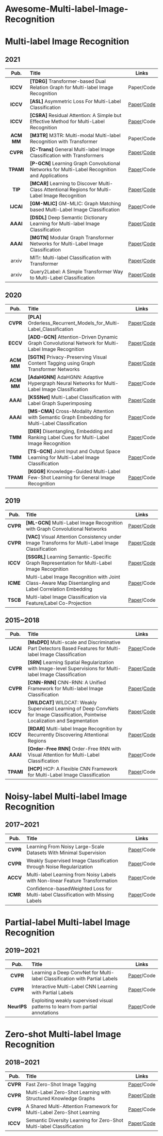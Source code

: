 # Awesome-Multi-label-Image-Recognition

# Multi-label Image Recognition <a id="Multi-label Image Recognition" class="anchor" href="Multi-label Image Recognition" aria-hidden="true"><span class="octicon octicon-link"></span></a>    

## 2021       
 **Pub.** | **Title** | **Links** 
 :-: | :-  | :-: 
 **ICCV** | **[TDRG]** Transformer-based Dual Relation Graph for Multi-label Image Recognition | Paper/Code 
 **ICCV** | **[ASL]** Asymmetric Loss For Multi-Label Classification | [Paper](https://arxiv.org/abs/2009.14119)/[Code](https://github.com/Alibaba-MIIL/ASL) 
 **ICCV** | **[CSRA]** Residual Attention: A Simple but Effective Method for Multi-Label Recognition | [Paper](https://arxiv.org/abs/2108.02456)/Code 
 **ACM MM** | **[M3TR]** M3TR: Multi-modal Multi-label Recognition with Transformer | Paper/Code 
 **CVPR** | **[C-Trans]** General Multi-label Image Classification with Transformers | [Paper](https://openaccess.thecvf.com/content/CVPR2021/papers/Lanchantin_General_Multi-Label_Image_Classification_With_Transformers_CVPR_2021_paper.pdf)/[Code](https://github.com/QData/C-Tran) 
 **TPAMI** | **[P-GCN]** Learning Graph Convolutional Networks for Multi-Label Recognition and Applications | [Paper](https://ieeexplore.ieee.org/abstract/document/9369105)/Code 
 **TIP** | **[MCAR]**  Learning to Discover Multi-Class Attentional Regions for Multi-Label Image Recognition | [Paper](https://arxiv.org/abs/2007.01755)/[Code](https://github.com/gaobb/MCAR) 
 **IJCAI** | **[GM-MLIC]** GM-MLIC: Graph Matching based Multi-Label Image Classification |        [Paper](https://arxiv.org/abs/2104.14762)/Code        
 **AAAI**  | **[DSDL]** Deep Semantic Dictionary Learning for Multi-label Image Classification | [Paper](https://ojs.aaai.org/index.php/AAAI/article/view/16472)/[Code](https://github.com/ZFT-CQU/DSDL) 
 **AAAI** | **[MGTN]** Modular Graph Transformer Networks for Multi-Label Image Classification | [Paper](https://people.cs.umu.se/sonvx/files/2021_AAAI_MGTN.pdf)/[Code](https://github.com/ReML-AI/MGTN) 
 arxiv | MlTr: Multi-label Classification with Transformer | [Paper](https://arxiv.org/abs/2106.06195)/[Code](https://github.com/starmemda/MlTr/) 
 arxiv | Query2Label: A Simple Transformer Way to Multi-Label Classification | [Paper](https://arxiv.org/pdf/2107.10834.pdf)/[Code](https://github.com/SlongLiu/query2labels) 

## 2020       

|  **Pub.**  | **Title**                                                    |                          **Links**                           |
| :--------: | :----------------------------------------------------------- | :----------------------------------------------------------: |
|  **CVPR**  | **[PLA]** Orderless_Recurrent_Models_for_Multi-Label_Classification | [Paper](https://openaccess.thecvf.com/content_CVPR_2020/papers/Yazici_Orderless_Recurrent_Models_for_Multi-Label_Classification_CVPR_2020_paper.pdf)/[Code](https://github.com/voyazici/orderless-rnn-classification) |
|  **ECCV**  | **[ADD-GCN]** Attention-Driven Dynamic Graph Convolutional Network for Multi-Label Image Recognition | [Paper](https://arxiv.org/abs/2012.02994)/[Code](https://github.com/Yejin0111/ADD-GCN) |
| **ACM MM** | **[SGTN]** Privacy-Preserving Visual Content Tagging using Graph Transformer Networks | [Paper](https://dl.acm.org/doi/10.1145/3394171.3414047)/[Code](https://github.com/ReML-AI/sgtn) |
| **ACM MM** | **[AdaHGNN]** AdaHGNN: Adaptive Hypergraph Neural Networks for Multi-Label Image Classification | [Paper](https://dl.acm.org/doi/10.1145/3394171.3414046)/Code |
|  **AAAI**  | **[KSSNet]** Multi-Label Classification with Label Graph Superimposing | [Paper](https://arxiv.org/abs/1911.09243)/[Code](https://github.com/mathkey/mssnet) |
|  **AAAI**  | **[MS-CMA]** Cross-Modality Attention with Semantic Graph Embedding for Multi-Label Classification |        [Paper](https://arxiv.org/abs/1912.07872)/Code        |
|  **TMM**   | **[DER]** Disentangling, Embedding and Ranking Label Cues for Multi-Label Image Recognition |  [Paper](https://ieeexplore.ieee.org/document/9122471)/Code  |
|  **TMM**   | **[TS-GCN]** Joint Input and Output Space Learning for Multi-Label Image Classification |  [Paper](https://ieeexplore.ieee.org/document/9115821)/Code  |
| **TPAMI**  | **[KGGR]** Knowledge-Guided Multi-Label Few-Shot Learning for General Image Recognition |        [Paper](https://arxiv.org/abs/2009.09450)/Code        |

## 2019       

| **Pub.** | **Title**                                                    |                          **Links**                           |
| :------: | :----------------------------------------------------------- | :----------------------------------------------------------: |
| **CVPR** | **[ML-GCN]** Multi-Label Image Recognition with Graph Convolutional Networks | [Paper](https://openaccess.thecvf.com/content_CVPR_2019/papers/Chen_Multi-Label_Image_Recognition_With_Graph_Convolutional_Networks_CVPR_2019_paper.pdf)/[Code](https://github.com/Megvii-Nanjing/ML-GCN) |
| **CVPR** | **[VAC]** Visual Attention Consistency under Image Transforms for Multi-Label Image Classification | [Paper](https://openaccess.thecvf.com/content_CVPR_2019/papers/Guo_Visual_Attention_Consistency_Under_Image_Transforms_for_Multi-Label_Image_Classification_CVPR_2019_paper.pdf)/[Code](https://github.com/hguosc/visual_attention_consistency) |
| **ICCV** | **[SSGRL]** Learning Semantic-Specific Graph Representation for Multi-Label Image Recognition | [Paper](https://arxiv.org/abs/1908.07325)/[Code](https://github.com/HCPLab-SYSU/SSGRL) |
| **ICME** | Multi-Label Image Recognition with Joint Class-Aware Map Disentangling and Label Correlation Embedding | [Paper](http://www.weixiushen.com/publication/icme19.pdf)/Code |
| **TSCB** | Multi-label Image Classification via Feature/Label Co-Projection |  [Paper](https://ieeexplore.ieee.org/document/8985434)/Code  |

## 2015~2018       

| **Pub.**  | **Title**                                                    |                          **Links**                           |
| :-------: | :----------------------------------------------------------- | :----------------------------------------------------------: |
| **IJCAI** | **[MsDPD]** Multi-scale and Discriminative Part Detectors Based Features for Multi-label Image Classification | [Paper](https://www.ijcai.org/Proceedings/2018/0090.pdf)/Code |
| **CVPR**  | **[SRN]** Learning Spatial Regularization with Image-level Supervisions for Multi-label Image Classification | [Paper](https://openaccess.thecvf.com/content_cvpr_2017/papers/Zhu_Learning_Spatial_Regularization_CVPR_2017_paper.pdf)/[Code](https://github.com/zhufengx/SRN_multilabel) |
| **CVPR**  | **[CNN-RNN]** CNN-RNN: A Unified Framework for Multi-label Image Classification | [Paper](https://arxiv.org/abs/1604.04573)/[Code](https://github.com/AmrMaghraby/CNN-RNN-A-Unified-Framework-for-Multi-label-Image-Classification) |
| **ICCV**  | **[WILDCAT]** WILDCAT: Weakly Supervised Learning of Deep ConvNets for Image Classification, Pointwise Localization and Segmentation | [Paper](https://openaccess.thecvf.com/content_cvpr_2017/papers/Durand_WILDCAT_Weakly_Supervised_CVPR_2017_paper.pdf)/[Code](https://github.com/durandtibo/wildcat.pytorch) |
| **ICCV**  | **[RDAR]** Multi-label Image Recognition by Recurrently Discovering Attentional Regions | [Paper](https://openaccess.thecvf.com/content_ICCV_2017/papers/Wang_Multi-Label_Image_Recognition_ICCV_2017_paper.pdf)/[Code](https://github.com/James-Yip/AttentionImageClass) |
| **AAAI**  | **[Order-Free RNN]** Order-Free RNN with Visual Attention for Multi-Label Classification |        [Paper](https://arxiv.org/abs/1707.05495)/Code        |
| **TPAMI** | **[HCP]** HCP: A Flexible CNN Framework for Multi-Label Image Classification |  [Paper](https://ieeexplore.ieee.org/document/7305792)/Code  |



# Noisy-label Multi-label Image Recognition <a id="Noisy-label Multi-label Image Recognition" class="anchor" href="Noisy-label Multi-label Image Recognition" aria-hidden="true"><span class="octicon octicon-link"></span></a> 

## 2017~2021

| **Pub.** | **Title**                                                    |                          **Links**                           |
| :------: | :----------------------------------------------------------- | :----------------------------------------------------------: |
| **CVPR** | Learning From Noisy Large-Scale Datasets With Minimal Supervision | [Paper](https://openaccess.thecvf.com/content_cvpr_2017/papers/Veit_Learning_From_Noisy_CVPR_2017_paper.pdf)/Code |
| **CVPR** | Weakly Supervised Image Classification through Noise Regularization | [Paper](https://openaccess.thecvf.com/content_CVPR_2019/papers/Hu_Weakly_Supervised_Image_Classification_Through_Noise_Regularization_CVPR_2019_paper.pdf)/Code |
| **ACCV** | Multi-label Learning from Noisy Labels with Non-linear Feature Transformation | [Paper](https://vipl.ict.ac.cn/uploadfile/upload/2018111615590567.pdf)/Code |
| **ICMR** | Confidence-basedWeighted Loss for Multi-label Classification with Missing Labels | [Paper](https://dl.acm.org/doi/abs/10.1145/3372278.3390728)/Code |




# Partial-label Multi-label Image Recognition  <a id="Partial-label Multi-label Image Recognition" class="anchor" href="Partial-label Multi-label Image Recognition" aria-hidden="true"><span class="octicon octicon-link"></span></a> 
## 2019~2021

|  **Pub.**   | **Title**                                                    |                          **Links**                           |
| :---------: | :----------------------------------------------------------- | :----------------------------------------------------------: |
|  **CVPR**   | Learning a Deep ConvNet for Multi-label Classification with Partial Labels | [Paper](https://openaccess.thecvf.com/content_CVPR_2019/papers/Durand_Learning_a_Deep_ConvNet_for_Multi-Label_Classification_With_Partial_Labels_CVPR_2019_paper.pdf)/Code |
|  **CVPR**   | Interactive Multi-Label CNN Learning with Partial Labels     | [Paper](https://openaccess.thecvf.com/content_CVPR_2020/papers/Huynh_Interactive_Multi-Label_CNN_Learning_With_Partial_Labels_CVPR_2020_paper.pdf)/Code |
| **NeurIPS** | Exploiting weakly supervised visual patterns to learn from partial annotations | [Paper](https://proceedings.neurips.cc/paper/2020/file/066ca7bf90807fcd8e4f1eaef4e4e8f7-Paper.pdf)/Code |



# Zero-shot Multi-label Image Recognition  <a id="Zero-shot Multi-label Image Recognition" class="anchor" href="Zero-shot Multi-label Image Recognition" aria-hidden="true"><span class="octicon octicon-link"></span></a> 

## 2018~2021

| **Pub.** | **Title**                                                    |                          **Links**                           |
| :------: | :----------------------------------------------------------- | :----------------------------------------------------------: |
| **CVPR** | Fast Zero-Shot Image Tagging                                 | [Paper](https://openaccess.thecvf.com/content_cvpr_2016/papers/Zhang_Fast_Zero-Shot_Image_CVPR_2016_paper.pdf)/Code |
| **CVPR** | Multi-Label Zero-Shot Learning with Structured Knowledge Graphs | [Paper](https://openaccess.thecvf.com/content_cvpr_2018/papers/Lee_Multi-Label_Zero-Shot_Learning_CVPR_2018_paper.pdf)/[Code](https://github.com/Phoenix1327/ML-ZSL) |
| **CVPR** | A Shared Multi-Attention Framework for Multi-Label Zero-Shot Learning | [Paper](https://openaccess.thecvf.com/content_CVPR_2020/papers/Huynh_A_Shared_Multi-Attention_Framework_for_Multi-Label_Zero-Shot_Learning_CVPR_2020_paper.pdf)/Code |
| **ICCV** | Semantic Diversity Learning for Zero-Shot Multi-label Classification | [Paper](https://arxiv.org/abs/2105.05926)/[Code](https://github.com/Alibaba-MIIL/ZS_SDL) |
